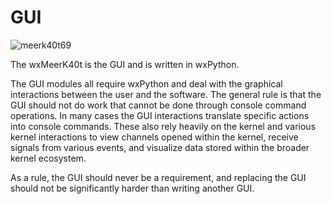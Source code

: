 # GUI

![meerk40t69](https://user-images.githubusercontent.com/3302478/97104931-babe8e80-1674-11eb-841b-5c8f4674a629.png)

The wxMeerK40t is the GUI and is written in wxPython.

The GUI modules all require wxPython and deal with the graphical interactions between the user and the software. The general rule is that the GUI should not do work that cannot be done through console command operations. In many cases the GUI interactions translate specific actions into console commands. These also rely heavily on the kernel and various kernel interactions to view channels opened within the kernel, receive signals from various events, and visualize data stored within the broader kernel ecosystem.

As a rule, the GUI should never be a requirement, and replacing the GUI should not be significantly harder than writing another GUI.



